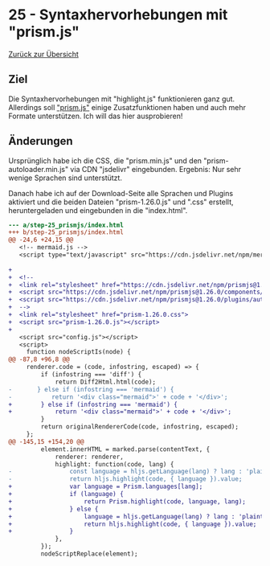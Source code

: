 25 - Syntaxhervorhebungen mit "prism.js"
========================================

[Zurück zur Übersicht][MAIN]

Ziel
----

Die Syntaxhervorhebungen mit "highlight.js"
funktionieren ganz gut. Allerdings soll ["prism.js"][PRISM]
einige Zusatzfunktionen haben und auch mehr
Formate unterstützen. Ich will das hier ausprobieren!

Änderungen
----------

Ursprünglich habe ich die CSS, die "prism.min.js" und den "prism-autoloader.min.js"
via CDN "jsdelivr" eingebunden. Ergebnis: Nur sehr wenige Sprachen sind unterstützt.

Danach habe ich auf der Download-Seite
alle Sprachen und Plugins aktiviert und
die beiden Dateien "prism-1.26.0.js" und ".css"
erstellt, heruntergeladen und eingebunden
in die "index.html".

```diff
--- a/step-25_prismjs/index.html
+++ b/step-25_prismjs/index.html
@@ -24,6 +24,15 @@
   <!-- mermaid.js -->
   <script type="text/javascript" src="https://cdn.jsdelivr.net/npm/mermaid/dist/mermaid.min.js"></script>
 
+
+  <!--
+  <link rel="stylesheet" href="https://cdn.jsdelivr.net/npm/prismjs@1.26.0/themes/prism.min.css">
+  <script src="https://cdn.jsdelivr.net/npm/prismjs@1.26.0/components/prism-core.min.js"></script>
+  <script src="https://cdn.jsdelivr.net/npm/prismjs@1.26.0/plugins/autoloader/prism-autoloader.min.js"></script>
+  -->
+  <link rel="stylesheet" href="prism-1.26.0.css">
+  <script src="prism-1.26.0.js"></script>
+
   <script src="config.js"></script>
   <script>
     function nodeScriptIs(node) {
@@ -87,8 +96,8 @@
     renderer.code = (code, infostring, escaped) => {
         if (infostring === 'diff') {
             return Diff2Html.html(code);
-       } else if (infostring === 'mermaid') {
-           return '<div class="mermaid">' + code + '</div>';
+        } else if (infostring === 'mermaid') {
+            return '<div class="mermaid">' + code + '</div>';
         }
         return originalRendererCode(code, infostring, escaped);
     };
@@ -145,15 +154,20 @@
         element.innerHTML = marked.parse(contentText, {
             renderer: renderer,
             highlight: function(code, lang) {
-                const language = hljs.getLanguage(lang) ? lang : 'plaintext';
-                return hljs.highlight(code, { language }).value;
+                var language = Prism.languages[lang];
+                if (language) {
+                    return Prism.highlight(code, language, lang);
+                } else {
+                    language = hljs.getLanguage(lang) ? lang : 'plaintext';
+                    return hljs.highlight(code, { language }).value;
+                }
             },
         });
         nodeScriptReplace(element);
```

[MAIN]:  ../README.md
[PRISM]: https://prismjs.com
